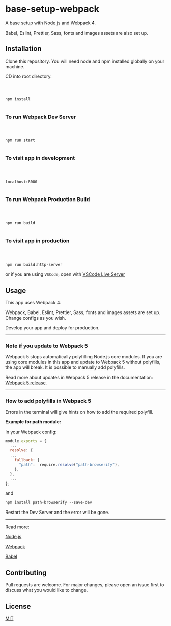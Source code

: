 # base-setup-webpack

A base setup with Node.js and Webpack 4.

Babel, Eslint, Prettier, Sass, fonts and images assets are also set up.

## Installation

Clone this repository. You will need node and npm installed globally on your machine.

CD into root directory.

```bash



npm install



```

### To run Webpack Dev Server

```bash



npm run start



```

### To visit app in development

```bash



localhost:8080



```

### To run Webpack Production Build

```bash



npm run build



```

### To visit app in production

```bash



npm run build:http-server


```

or if you are using `VSCode`, open with [VSCode Live Server](https://marketplace.visualstudio.com/items?itemName=ritwickdey.LiveServer)

## Usage

This app uses Webpack 4.

Webpack, Babel, Eslint, Prettier, Sass, fonts and images assets are set up. Change configs as you wish.

Develop your app and deploy for production.

---

### Note if you update to Webpack 5

Webpack 5 stops automatically polyfilling Node.js core modules. If you are using core modules in this app and update to Webpack 5 without polyfills, the app will break. It is possible to manually add polyfills.

Read more about updates in Webpack 5 release in the documentation: [Webpack 5 release](https://webpack.js.org/blog/2020-10-10-webpack-5-release/).

---

### How to add polyfills in Webpack 5

Errors in the terminal will give hints on how to add the required polyfill.

**Example for path module:**

In your Webpack config:

```javascript
module.exports = {
  ...
  resolve: {
  ...
    fallback: {
      "path":  require.resolve("path-browserify"),
    },
  },
  ...
};
```

and

```javascript
npm install path-browserify --save-dev
```

Restart the Dev Server and the error will be gone.

---

Read more:

[Node.js](https://nodejs.org/en/)

[Webpack](https://webpack.js.org/)

[Babel](https://babeljs.io/)

## Contributing

Pull requests are welcome. For major changes, please open an issue first to discuss what you would like to change.

## License

[MIT](https://choosealicense.com/licenses/mit/)

